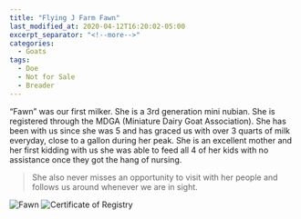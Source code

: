 ```yaml
---
title: "Flying J Farm Fawn"
last_modified_at: 2020-04-12T16:20:02-05:00
excerpt_separator: "<!--more-->"
categories:
  - Goats
tags:
  - Doe
  - Not for Sale
  - Breader
---
```

“Fawn” was our first milker.  She is a 3rd generation mini nubian.  She is registered through the MDGA (Miniature Dairy Goat Association).  She has been with us since she was 5 and has graced us with over 3 quarts of milk everyday, close to a gallon during her peak.  She is an excellent mother and her first kidding with us she was able to feed all 4 of her kids with no assistance once they got the hang of nursing.  

> She also never misses an opportunity to visit with her people and follows us around whenever we are in sight.

<!--more-->
![Fawn](/assets/images/fawn2019.jpg)
![Certificate of Registry](/assets/images/fawn-certificate-of-registry.png)
